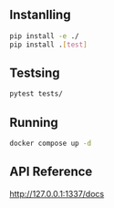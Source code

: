 ## Instanlling
```bash
pip install -e ./
pip install .[test]
```

## Testsing

```bash
pytest tests/
```

## Running

```bash
docker compose up -d
```
## API Reference

http://127.0.0.1:1337/docs